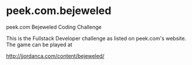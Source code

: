 peek.com.bejeweled
==================

peek.com Bejeweled Coding Challenge

This is the Fullstack Developer challenge as listed on peek.com's website.  The game can be played at

http://jjordanca.com/content/bejeweled/

